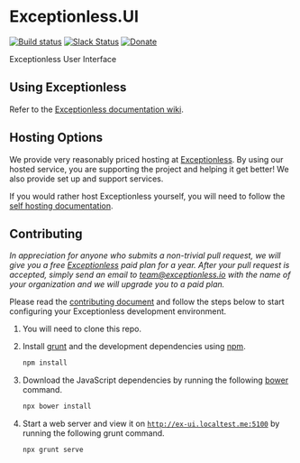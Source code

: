 # Exceptionless.UI
[![Build status](https://ci.appveyor.com/api/projects/status/18th2gqmbt86p5y0/branch/master?svg=true)](https://ci.appveyor.com/project/Exceptionless/exceptionless-ui)
[![Slack Status](https://slack.exceptionless.com/badge.svg)](https://slack.exceptionless.com)
[![Donate](https://img.shields.io/badge/donorbox-donate-blue.svg)](https://donorbox.org/exceptionless)

Exceptionless User Interface

## Using Exceptionless
Refer to the [Exceptionless documentation wiki](https://github.com/exceptionless/Exceptionless/wiki/Getting-Started).

## Hosting Options
We provide very reasonably priced hosting at [Exceptionless](https://exceptionless.com). By using our hosted service, you are supporting the project and helping it get better! We also provide set up and support services.

If you would rather host Exceptionless yourself, you will need to follow the [self hosting documentation](https://github.com/exceptionless/Exceptionless/wiki/Self-Hosting).

## Contributing
_In appreciation for anyone who submits a non-trivial pull request, we will give you a free [Exceptionless](https://exceptionless.io) paid plan for a year. After your pull request is accepted, simply send an email to team@exceptionless.io with the name of your organization and we will upgrade you to a paid plan._

Please read the [contributing document](https://github.com/exceptionless/Exceptionless/blob/master/CONTRIBUTING.md) and follow the steps below to start configuring your Exceptionless development environment.

1. You will need to clone this repo.
2. Install [grunt](https://gruntjs.com/) and the development dependencies using [npm](https://www.npmjs.com/).

   ```javascript
   npm install
   ```
3. Download the JavaScript dependencies by running the following [bower](https://bower.io/) command.

   ```javascript
   npx bower install
   ```
4. Start a web server and view it on [`http://ex-ui.localtest.me:5100`](http://ex-ui.localtest.me:5100) by running the following grunt command.

   ```javascript
   npx grunt serve
   ```
